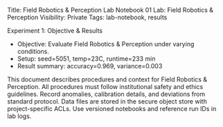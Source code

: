 Title: Field Robotics & Perception Lab Notebook 01
Lab: Field Robotics & Perception
Visibility: Private
Tags: lab-notebook, results

Experiment 1: Objective & Results
- Objective: Evaluate Field Robotics & Perception under varying conditions.
- Setup: seed=5051, temp=23C, runtime=233 min
- Result summary: accuracy=0.969, variance=0.003

This document describes procedures and context for Field Robotics & Perception.
All procedures must follow institutional safety and ethics guidelines.
Record anomalies, calibration details, and deviations from standard protocol.
Data files are stored in the secure object store with project-specific ACLs.
Use versioned notebooks and reference run IDs in lab logs.
